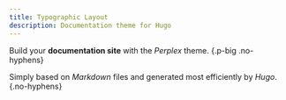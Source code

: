 ```yaml
---
title: Typographic Layout
description: Documentation theme for Hugo
---
```

Build your **documentation site** with the _Perplex_ theme.
{.p-big .no-hyphens}

Simply based on _Markdown_ files and generated most efficiently by _Hugo_.
{.no-hyphens}
